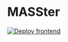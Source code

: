 # MASSter

[![Deploy frontend](https://github.com/Dungeon-MASSters/MASSter/actions/workflows/deploy-frontend.yml/badge.svg)](https://github.com/Dungeon-MASSters/MASSter/actions/workflows/deploy-frontend.yml)
